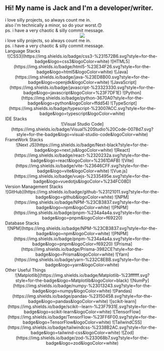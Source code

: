 <h2 align="left">Hi! My name is Jack and I'm a developer/writer.</h2>

<div align="left"> i love silly projects, so always count me in. </div>
<div align="left"> also i'm technically a minor, so do your worst.🙃 </div>
<div align="left"> ps. i have a very chaotic & silly commit message. </div>

<div align="center">
  <img src="https://github-readme-stats.vercel.app/api/top-langs?username=VectorSophie&layout=compact&card_width=480&langs_count=8&theme=tokyonight&cache_seconds=3600">
</div>

<div align="center">
  <div align="left"> i love silly projects, so always count me in. </div>
 <div align="left"> ps. i have a very chaotic & silly commit message. </div>
  
<div align="left"> Language Stacks </div>
 <div align="center">
   ![CSS3](https://img.shields.io/badge/css3-%231572B6.svg?style=for-the-badge&logo=css3&logoColor=white)
   ![HTML5](https://img.shields.io/badge/html5-%23E34F26.svg?style=for-the-badge&logo=html5&logoColor=white)
   ![Java](https://img.shields.io/badge/java-%23ED8B00.svg?style=for-the-badge&logo=openjdk&logoColor=white)
   ![JavaScript](https://img.shields.io/badge/javascript-%23323330.svg?style=for-the-badge&logo=javascript&logoColor=%23F7DF1E)
   ![Python](https://img.shields.io/badge/python-3670A0?style=for-the-badge&logo=python&logoColor=ffdd54)
   ![TypeScript](https://img.shields.io/badge/typescript-%23007ACC.svg?style=for-the-badge&logo=typescript&logoColor=white)
</div>

<div align="left"> IDE Stacks </div>
 <div align="center">
   ![Visual Studio Code](https://img.shields.io/badge/Visual%20Studio%20Code-0078d7.svg?style=for-the-badge&logo=visual-studio-code&logoColor=white)
</div>
  
<div align="left"> FrameWork Stacks </div>
<div align="center">
   ![Next JS](https://img.shields.io/badge/Next-black?style=for-the-badge&logo=next.js&logoColor=white)
   ![React](https://img.shields.io/badge/react-%2320232a.svg?style=for-the-badge&logo=react&logoColor=%2361DAFB)
   ![Vite](https://img.shields.io/badge/vite-%23646CFF.svg?style=for-the-badge&logo=vite&logoColor=white)
   ![Vue.js](https://img.shields.io/badge/vuejs-%2335495e.svg?style=for-the-badge&logo=vuedotjs&logoColor=%234FC08D)
</div>

 <div align="left"> Version Management Stacks </div>
 <div align="center">
   ![GitHub](https://img.shields.io/badge/github-%23121011.svg?style=for-the-badge&logo=github&logoColor=white)
   ![NPM](https://img.shields.io/badge/NPM-%23CB3837.svg?style=for-the-badge&logo=npm&logoColor=white)
   ![PNPM](https://img.shields.io/badge/pnpm-%234a4a4a.svg?style=for-the-badge&logo=pnpm&logoColor=f69220)
</div>

<div align="left"> Database Stacks </div>
 <div align="center">
   ![NPM](https://img.shields.io/badge/NPM-%23CB3837.svg?style=for-the-badge&logo=npm&logoColor=white)
   ![PNPM](https://img.shields.io/badge/pnpm-%234a4a4a.svg?style=for-the-badge&logo=pnpm&logoColor=f69220)
   ![Prisma](https://img.shields.io/badge/Prisma-3982CE?style=for-the-badge&logo=Prisma&logoColor=white)
   ![Yarn](https://img.shields.io/badge/yarn-%232C8EBB.svg?style=for-the-badge&logo=yarn&logoColor=white)
</div>

<div align="left"> Other Useful Things </div>
 <div align="center">
   ![Matplotlib](https://img.shields.io/badge/Matplotlib-%23ffffff.svg?style=for-the-badge&logo=Matplotlib&logoColor=black)
   ![NumPy](https://img.shields.io/badge/numpy-%23013243.svg?style=for-the-badge&logo=numpy&logoColor=white)
   ![Pandas](https://img.shields.io/badge/pandas-%23150458.svg?style=for-the-badge&logo=pandas&logoColor=white)
   ![scikit-learn](https://img.shields.io/badge/scikit--learn-%23F7931E.svg?style=for-the-badge&logo=scikit-learn&logoColor=white)
   ![TensorFlow](https://img.shields.io/badge/TensorFlow-%23FF6F00.svg?style=for-the-badge&logo=TensorFlow&logoColor=white)
   ![TailwindCSS](https://img.shields.io/badge/tailwindcss-%2338B2AC.svg?style=for-the-badge&logo=tailwind-css&logoColor=white)
   ![Zod](https://img.shields.io/badge/zod-%233068b7.svg?style=for-the-badge&logo=zod&logoColor=white)
</div>



